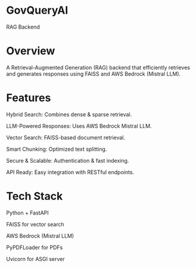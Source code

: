 # GovQueryAI
RAG Backend

# Overview

A Retrieval-Augmented Generation (RAG) backend that efficiently retrieves and generates responses using FAISS and AWS Bedrock (Mistral LLM).

# Features

Hybrid Search: Combines dense & sparse retrieval.

LLM-Powered Responses: Uses AWS Bedrock Mistral LLM.

Vector Search: FAISS-based document retrieval.

Smart Chunking: Optimized text splitting.

Secure & Scalable: Authentication & fast indexing.

API Ready: Easy integration with RESTful endpoints.

# Tech Stack

Python + FastAPI

FAISS for vector search

AWS Bedrock (Mistral LLM)

PyPDFLoader for PDFs

Uvicorn for ASGI server
